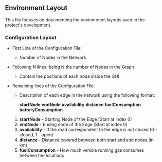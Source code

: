 ## Environment Layout

This file focuses on documenting the environment layouts used in the project's development.

### Configuration Layout

- First Line of the Configuration File:

  - Number of Nodes in the Network

- Following N lines, being N the number of Nodes in the Graph

  - Contain the positions of each node inside the GUI

- Remaining lines of the Configuration File:

  - Description of each edge in the network using the following format:

    **startNode** **endNode** **availability** **distance** **fuelConsumption** **batteryConsumption**

  1. **startNode** - Starting Node of the Edge [Start at index 0]
  2. **endNode** - Ending node of the Edge [Start at index 0]
  3. **availability** - If the road correspondent to the edge is not closed (0 - closed, 1 - open)
  4. **distance** - Distance covered between both start and end nodes (in km)
  5. **fuelConsumption** - How much vehicle running gas consumes between the locations

